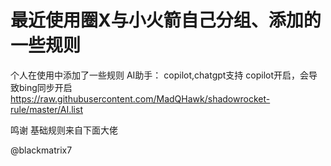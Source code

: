 # 最近使用圈X与小火箭自己分组、添加的一些规则
个人在使用中添加了一些规则
AI助手：
copilot,chatgpt支持
copilot开启，会导致bing同步开启
https://raw.githubusercontent.com/MadQHawk/shadowrocket-rule/master/AI.list

鸣谢
基础规则来自下面大佬

@blackmatrix7
